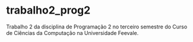 # trabalho2_prog2
Trabalho 2 da disciplina de Programação 2 no terceiro semestre do Curso de Ciências da Computação na Universidade Feevale.
